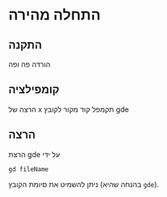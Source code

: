 # התחלה מהירה

## התקנה
הורדה פה ופה

## קומפילציה
הרצה של x תקמפל קוד מקור לקובץ gde

## הרצה
הרצת gde על ידי
```
gd fileName
```
ניתן להשמיט את סיומת הקובץ (בהנחה שהיא `gde`).